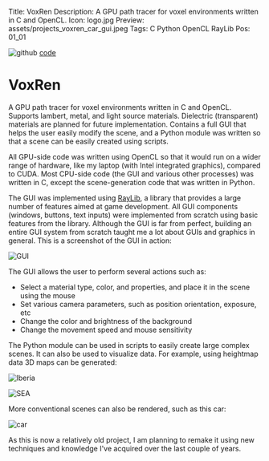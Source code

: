 Title: VoxRen
Description: A GPU path tracer for voxel environments written in C and OpenCL.
Icon: logo.jpg
Preview: assets/projects_voxren_car_gui.jpeg
Tags: C Python OpenCL RayLib
Pos: 01_01

<div class="right_align">
    <img class="icon" src="assets/icon_github.svg" alt="github"/>
    <a href="https://github.com/kal39/VoxRen">code</a>
</div>

# VoxRen

A GPU path tracer for voxel environments written in C and OpenCL. Supports lambert, metal, and light source materials. Dielectric (transparent) materials are planned for future implementation. Contains a full GUI that helps the user easily modify the scene, and a Python module was written so that a scene can be easily created using scripts.

All GPU-side code was written using OpenCL so that it would run on a wider range of hardware, like my laptop (with Intel integrated graphics), compared to CUDA. Most CPU-side code (the GUI and various other processes) was written in C, except the scene-generation code that was written in Python.

The GUI was implemented using [RayLib](https://www.raylib.com/), a library that provides a large number of features aimed at game development. All GUI components (windows, buttons, text inputs) were implemented from scratch using basic features from the library. Although the GUI is far from perfect, building an entire GUI system from scratch taught me a lot about GUIs and graphics in general. This is a screenshot of the GUI in action: 

![GUI](assets/projects_voxren_iberia_gui.jpeg)

The GUI allows the user to perform several actions such as:

- Select a material type, color, and properties, and place it in the scene using the mouse
- Set various camera parameters, such as position orientation, exposure, etc
- Change the color and brightness of the background
- Change the movement speed and mouse sensitivity

The Python module can be used in scripts to easily create large complex scenes. It can also be used to visualize data. For example, using heightmap data 3D maps can be generated:

![Iberia](assets/projects_voxren_iberia.jpeg)

![SEA](assets/projects_voxren_sea.jpeg)

More conventional scenes can also be rendered, such as this car:

![car](assets/projects_voxren_car.jpeg)

As this is now a relatively old project, I am planning to remake it using new techniques and knowledge I've acquired over the last couple of years.